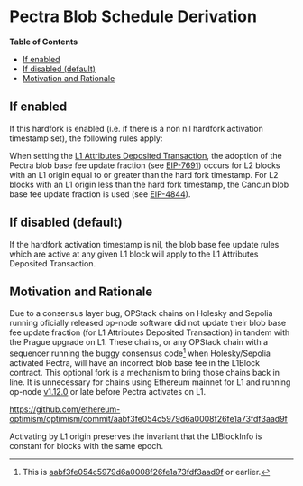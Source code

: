 # Pectra Blob Schedule Derivation

<!-- START doctoc generated TOC please keep comment here to allow auto update -->
<!-- DON'T EDIT THIS SECTION, INSTEAD RE-RUN doctoc TO UPDATE -->
**Table of Contents**

- [If enabled](#if-enabled)
- [If disabled (default)](#if-disabled-default)
- [Motivation and Rationale](#motivation-and%C2%A0rationale)

<!-- END doctoc generated TOC please keep comment here to allow auto update -->

## If enabled

If this hardfork is enabled (i.e. if there is a non nil hardfork activation timestamp set), the following rules apply:

When setting the [L1 Attributes Deposited Transaction](../../glossary.md#l1-attributes-deposited-transaction),
the adoption of the Pectra blob base fee update fraction
(see [EIP-7691](https://github.com/ethereum/EIPs/blob/master/EIPS/eip-7691.md))
occurs for L2 blocks with an L1 origin equal to or greater than the hard fork timestamp.
For L2 blocks with an L1 origin less than the hard fork timestamp, the Cancun blob base fee update fraction is used
(see [EIP-4844](https://github.com/ethereum/EIPs/blob/master/EIPS/eip-4844.md)).

## If disabled (default)

If the hardfork activation timestamp is nil, the blob base fee update rules which are active
at any given L1 block will apply to the L1 Attributes Deposited Transaction.

## Motivation and Rationale

Due to a consensus layer bug, OPStack chains on Holesky and Sepolia running oficially released op-node software
did not update their blob base fee update fraction (for L1 Attributes Deposited Transaction)
in tandem with the Prague upgrade on L1. These chains, or any OPStack chain with a sequencer running
the buggy consensus code[^1] when Holesky/Sepolia activated Pectra,
will have an incorrect blob base fee in the L1Block contract.
This optional fork is a mechanism to bring those chains back in line.
It is unnecessary for chains using Ethereum mainnet for L1 and running op-node [v1.12.0](https://github.com/ethereum-optimism/optimism/releases/tag/op-node%2Fv1.12.0) or late before Pectra activates on L1.

https://github.com/ethereum-optimism/optimism/commit/aabf3fe054c5979d6a0008f26fe1a73fdf3aad9f

Activating by L1 origin preserves the invariant that the L1BlockInfo is constant for blocks with the same epoch.

[^1]:
    This is [aabf3fe054c5979d6a0008f26fe1a73fdf3aad9f](https://github.com/ethereum-optimism/optimism/commit/aabf3fe054c5979d6a0008f26fe1a73fdf3aad9f)
    or earlier.
